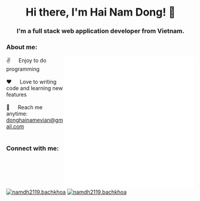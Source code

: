 <h1 align="center">Hi there, I'm Hai Nam Dong! 👋</h1>

<h3 align="center">I'm a full stack web application developer from Vietnam.</h3>

<h3 align="left">About me:</h3> 

<p>
 <img align="right" width="350" src="/assets/coding.gif" alt="Coding gif" />
  
 ✌️ &emsp; Enjoy to do programming <br/><br/>
 ❤️ &emsp; Love to writing code and learning new features<br/><br/>
 📧 &emsp; Reach me anytime: donghainamevian@gmail.com<br/><br/>

</p>

<h3 align="left">Connect with me:</h3>
<p align="left">
  <a href="https://fb.com/namdh2119.bachkhoa/" target="blank"><img align="center" src="https://raw.githubusercontent.com/jmnote/z-icons/master/svg/facebook.svg" alt="namdh2119.bachkhoa" height="30" width="40" /></a>
  <a href="https://linkedin.com/in/donghainam2119" target="blank"><img align="center" src="https://custom-icon-badges.demolab.com/badge/alejolg-blue.svg?logo=linkedin" alt="namdh2119.bachkhoa" height="30" width="40" /></a>
</p>